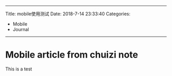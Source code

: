- - -
Title: mobile使用测试
Date: 2018-7-14 23:33:40
Categories: 
- Mobile 
- Journal 
- - -
# Mobile article from chuizi note
This is a test